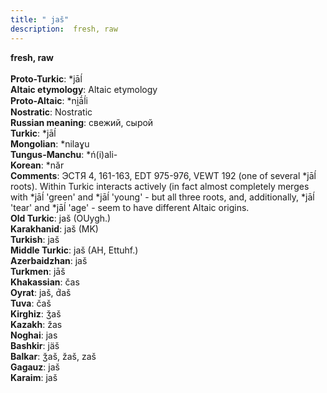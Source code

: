 ```yaml
---
title: " jaš"
description:  fresh, raw
---
```

<p data-pagefind-weight="0.5">
<strong> fresh, raw</strong><br><br>
<strong>Proto-Turkic</strong>:  *jāĺ<br>
<strong>Altaic etymology</strong>:  Altaic etymology<br>
<strong> Proto-Altaic</strong>:  *ni̯ā́ĺi<br>
<strong>Nostratic</strong>:  Nostratic<br>
<strong>Russian meaning</strong>:  свежий, сырой<br>
<strong>Turkic</strong>:  *jāĺ<br>
<strong>Mongolian</strong>:  *nilaɣu<br>
<strong>Tungus-Manchu</strong>:  *ń(i)ali-<br>
<strong>Korean</strong>:  *năr<br>
<strong>Comments</strong>:  ЭСТЯ 4, 161-163, EDT 975-976, VEWT 192 (one of several *jāĺ roots). Within Turkic interacts actively (in fact almost completely merges with *jāĺ 'green' and *jāĺ 'young' - but all three roots, and, additionally, *jāĺ 'tear' and *jāĺ 'age' - seem to have different Altaic origins.<br>
<strong>Old Turkic</strong>:  jaš (OUygh.)<br>
<strong>Karakhanid</strong>:  jaš (MK)<br>
<strong>Turkish</strong>:  jaš<br>
<strong>Middle Turkic</strong>:  jaš (AH, Ettuhf.)<br>
<strong>Azerbaidzhan</strong>:  jaš<br>
<strong>Turkmen</strong>:  jāš<br>
<strong>Khakassian</strong>:  čas<br>
<strong>Oyrat</strong>:  jaš, d́aš<br>
<strong>Tuva</strong>:  čaš<br>
<strong>Kirghiz</strong>:  ǯaš<br>
<strong>Kazakh</strong>:  žas<br>
<strong>Noghai</strong>:  jas<br>
<strong>Bashkir</strong>:  jäš<br>
<strong>Balkar</strong>:  ǯaš, žaš, zaš<br>
<strong>Gagauz</strong>:  jaš<br>
<strong>Karaim</strong>:  jaš<br>

</p>
